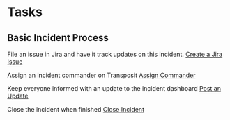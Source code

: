 # Tasks

## Basic Incident Process

File an issue in Jira and have it track updates on this incident.
[Create a Jira Issue](https://console.demo.transposit.com/mc/t/basic-incident-test/actions/jira_create_issue)

Assign an incident commander on Transposit
[Assign Commander](https://console.demo.transposit.com/mc/t/basic-incident-test/actions/assign_commander)

Keep everyone informed with an update to the incident dashboard
[Post an Update](https://console.demo.transposit.com/mc/t/basic-incident-test/actions/post_a_dashboard_update)

Close the incident when finished
[Close Incident](https://console.demo.transposit.com/mc/t/basic-incident-test/actions/close_activity)
